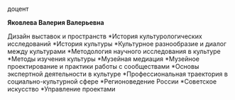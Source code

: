 доцент



**Яковлева Валерия Валерьевна**

Дизайн выставок и пространств
	*История культурологических исследований
	*История культуры
	*Культурное разнообразие и диалог между культурами
	*Методология научного исследования в культуре
	*Методы изучения культуры
	*Музейная медиация
	*Музейное проектирование и практики работы с сообществами
	*Основы экспертной деятельности в культуре
	*Профессиональная траектория в социально-культурной сфере
	*Регионоведение России
	*Советское искусство
	*Управление проектами